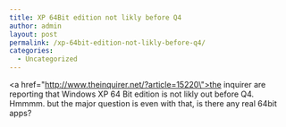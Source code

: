 ```yaml
---
title: XP 64Bit edition not likly before Q4
author: admin
layout: post
permalink: /xp-64bit-edition-not-likly-before-q4/
categories:
  - Uncategorized
---
```

<a href=\"http://www.theinquirer.net/?article=15220\">the inquirer are reporting that</a> Windows XP 64 Bit edition is not likly out before Q4. Hmmmm. but the major question is even with that, is there any real 64bit apps?